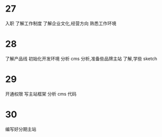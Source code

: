 # 27
入职
了解工作制度
了解企业文化,经营方向
熟悉工作环境
# 28
了解产品线
初始化开发环境
分析 cms
分析,准备些品牌主站
了解,学些 sketch
# 29
开通权限
写主站框架
分析 cms 代码
# 30
编写好分期主站